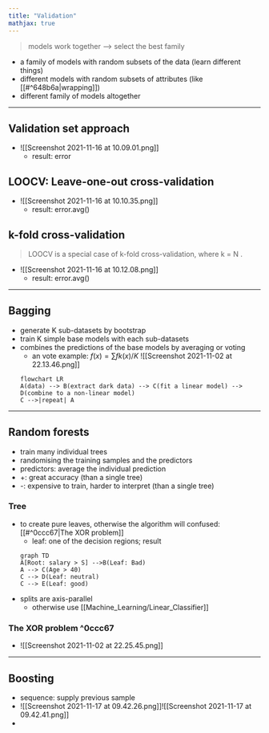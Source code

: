 ```yaml
---
title: "Validation"
mathjax: true
---
```


> models work together --> select the best family

- a family of models with random subsets of the data (learn different things)
- different models with random subsets of attributes (like [[#^648b6a|wrapping]])
- different family of models altogether
***
## Validation set approach
- ![[Screenshot 2021-11-16 at 10.09.01.png]]
	- result: error

## LOOCV: Leave-one-out cross-validation
- ![[Screenshot 2021-11-16 at 10.10.35.png]]
	- result: error.avg()

## k-fold cross-validation
> LOOCV is a special case of k-fold cross-validation, where k = N .
- ![[Screenshot 2021-11-16 at 10.12.08.png]]
	- result: error.avg()

***
## Bagging
- generate K sub-datasets by bootstrap
- train K simple base models with each sub-datasets
- combines the predictions of the base models by averaging or voting
	- an vote example: $f(x)=\sum fk(x)/K$ ![[Screenshot 2021-11-02 at 22.13.46.png]]
	``` mermaid
	flowchart LR
	A(data) --> B(extract dark data) --> C(fit a linear model) --> D(combine to a non-linear model)
	C -->|repeat| A
	```
***
## Random forests
- train many individual trees
- randomising the training samples and the predictors
- predictors: average the individual prediction
- +: great accuracy (than a single tree)
- -: expensive to train, harder to interpret (than a single tree)
### Tree
- to create pure leaves, otherwise the algorithm will confused: [[#^0ccc67|The XOR problem]]
	- leaf: one of the decision regions; result
	```mermaid
	graph TD
	A[Root: salary > S] -->B(Leaf: Bad)
	A --> C(Age > 40)
	C --> D(Leaf: neutral)
	C --> E(Leaf: good)
	```
- splits are axis-parallel
	- otherwise use [[Machine_Learning/Linear_Classifier]]
### The XOR problem ^0ccc67
- ![[Screenshot 2021-11-02 at 22.25.45.png]]

***
## Boosting
- sequence: supply previous sample
- ![[Screenshot 2021-11-17 at 09.42.26.png]]![[Screenshot 2021-11-17 at 09.42.41.png]]
- 